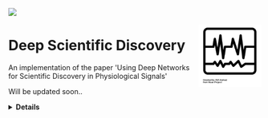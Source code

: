 ![](https://img.shields.io/github/license/tom-beer/deep-scientific-discovery?color=magenta&style=plastic)

<img src="noun_ECG.png" width=125 height=125 align="right">

# Deep Scientific Discovery
An implementation of the paper 'Using Deep Networks for Scientific Discovery in Physiological Signals'

Will be updated soon..

<details>
  <summary><b>Details</b></summary>
    
  - one
  - two
</details>
